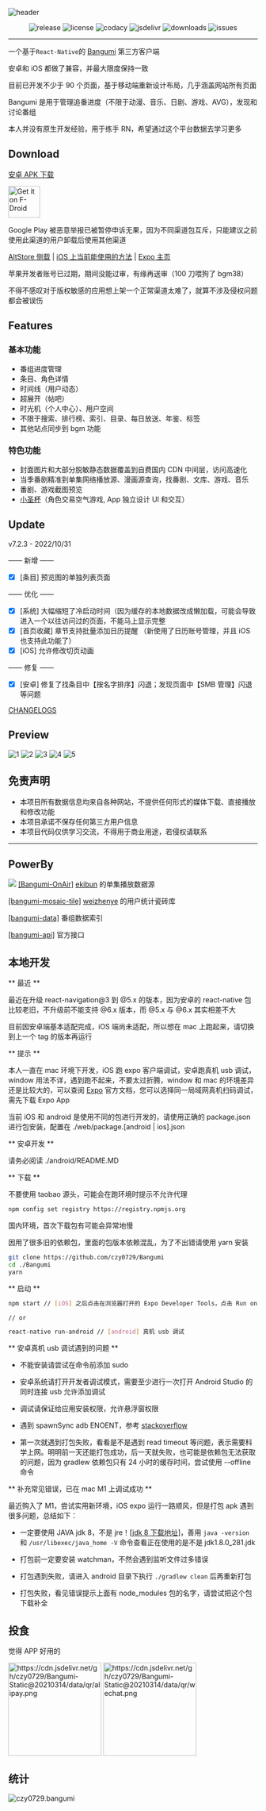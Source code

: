 ![header](https://user-images.githubusercontent.com/13514316/171256692-e131a6ca-a8e7-47c6-aef0-7a195d2820a9.png)

<p align="center">
  <img alt="release" src="https://img.shields.io/github/v/release/czy0729/Bangumi" />
  <img alt="license" src="https://img.shields.io/github/license/czy0729/Bangumi" />
  <img alt="codacy" src="https://img.shields.io/codacy/grade/473bdb1186484703b4069148730a3c12" />
  <img alt="jsdelivr" src="https://img.shields.io/jsdelivr/gh/hm/czy0729/Bangumi" />
  <img alt="downloads" src="https://img.shields.io/github/downloads/czy0729/Bangumi/total" />
  <img alt="issues" src="https://img.shields.io/github/issues/czy0729/Bangumi" />
</p>

---

一个基于`React-Native`的 [Bangumi](https://bgm.tv) 第三方客户端

安卓和 iOS 都做了兼容，并最大限度保持一致

目前已开发不少于 90 个页面，基于移动端重新设计布局，几乎涵盖网站所有页面

Bangumi 是用于管理追番进度（不限于动漫、音乐、日剧、游戏、AVG），发现和讨论番组

本人并没有原生开发经验，用于练手 RN，希望通过这个平台数据去学习更多

## Download

[安卓 APK 下载](https://github.com/czy0729/Bangumi/releases)

[<img src="https://fdroid.gitlab.io/artwork/badge/get-it-on.png"
    alt="Get it on F-Droid"
    height="64">](https://f-droid.org/packages/com.czy0729.bangumi)

Google Play 被恶意举报已被暂停申诉无果，因为不同渠道包互斥，只能建议之前使用此渠道的用户卸载后使用其他渠道

[AltStore 侧载](https://www.yuque.com/chenzhenyu-k0epm/znygb4/qw4xr3) | [iOS 上当前能使用的方法](https://github.com/czy0729/Bangumi/blob/master/web/IOS-TEST.MD) | [Expo 主页](https://expo.io/@bgm-ios-test/bangumi-pro)

苹果开发者账号已过期，期间没能过审，有缘再送审（100 刀喂狗了 bgm38）

不得不感叹对于版权敏感的应用想上架一个正常渠道太难了，就算不涉及侵权问题都会被误伤

## Features

### 基本功能

- 番组进度管理
- 条目、角色详情
- 时间线（用户动态）
- 超展开（帖吧）
- 时光机（个人中心）、用户空间
- 不限于搜索、排行榜、索引、目录、每日放送、年鉴、标签
- 其他站点同步到 bgm 功能

### 特色功能

- 封面图片和大部分脱敏静态数据覆盖到自费国内 CDN 中间层，访问高速化
- 当季番剧精准到单集网络播放源、漫画源查询，找番剧、文库、游戏、音乐
- 番剧、游戏截图预览
- [小圣杯](https://bgm.tv/dev/app/1143)（角色交易空气游戏, App 独立设计 UI 和交互）

## Update

v7.2.3 - 2022/10/31

—— 新增 ——

- [x] [条目] 预览图的单独列表页面

—— 优化 ——

- [x] [系统] 大幅缩短了冷启动时间（因为缓存的本地数据改成懒加载，可能会导致进入一个以往访问过的页面，不能马上显示完整
- [x] [首页收藏] 章节支持批量添加日历提醒 （新使用了日历账号管理，并且 iOS 也支持此功能了）
- [x] [iOS] 允许修改切页动画

—— 修复 ——

- [x] [安卓] 修复了找条目中【按名字排序】闪退；发现页面中【SMB 管理】闪退等问题

[CHANGELOGS](https://github.com/czy0729/Bangumi/blob/master/web/CHANGELOG.MD)

## Preview

![1](https://user-images.githubusercontent.com/13514316/198988958-df666fd6-5bb7-478f-a3da-86c117c76fe8.png)
![2](https://user-images.githubusercontent.com/13514316/198989007-41ce1f7a-db85-4357-808b-a3e7db23f56a.png)
![3](https://user-images.githubusercontent.com/13514316/198989038-286494f3-8430-452b-a888-c9e9957c6025.png)
![4](https://user-images.githubusercontent.com/13514316/198989049-a639753b-6bf8-478d-a77b-df8e12ccd247.png)
![5](https://user-images.githubusercontent.com/13514316/198989028-65a2acf7-7d11-459f-ac80-60579fa946c8.png)

## 免责声明

- 本项目所有数据信息均来自各种网站，不提供任何形式的媒体下载、直接播放和修改功能
- 本项目承诺不保存任何第三方用户信息
- 本项目代码仅供学习交流，不得用于商业用途，若侵权请联系

---

## PowerBy

[![](https://data.jsdelivr.com/v1/package/gh/ekibot/bangumi-onair/badge)](https://www.jsdelivr.com/package/gh/ekibot/bangumi-onair) [[Bangumi-OnAir]](https://github.com/ekibot/bangumi-onair) [ekibun](https://github.com/ekibun) 的单集播放数据源

[[bangumi-mosaic-tile]](https://github.com/weizhenye/bangumi-mosaic-tile) [weizhenye](https://github.com/weizhenye) 的用户统计瓷砖库

[[bangumi-data]](https://github.com/bangumi-data/bangumi-data) 番组数据索引

[[bangumi-api]](https://github.com/bangumi/api) 官方接口

## 本地开发

** 最近 **

最近在升级 react-navigation@3 到 @5.x 的版本，因为安卓的 react-native 包比较老旧，不升级前不能支持 @6.x 版本，而 @5.x 与 @6.x 其实相差不大

目前因安卓端基本适配完成，iOS 端尚未适配，所以想在 mac 上跑起来，请切换到上一个 tag 的版本再运行

** 提示 **

本人一直在 mac 环境下开发，iOS 跑 expo 客户端调试，安卓跑真机 usb 调试，window 用法不详，遇到跑不起来，不要太过折腾，window 和 mac 的环境差异还是比较大的，可以查阅 [Expo](https://github.com/expo/expo) 官方文档，您可以选择同一局域网真机扫码调试，需先下载 Expo App

当前 iOS 和 android 是使用不同的包进行开发的，请使用正确的 package.json 进行包安装，配置在 ./web/package.[android | ios].json

** 安卓开发 **

请务必阅读 ./android/README.MD

** 下载 **

不要使用 taobao 源头，可能会在跑环境时提示不允许代理

```bash
npm config set registry https://registry.npmjs.org
```

国内环境，首次下载包有可能会异常地慢

因用了很多旧的依赖包，里面的包版本依赖混乱，为了不出错请使用 yarn 安装

```bash
git clone https://github.com/czy0729/Bangumi
cd ./Bangumi
yarn
```

** 启动 **

```bash
npm start // [iOS] 之后点击在浏览器打开的 Expo Developer Tools，点击 Run on iOS simulator

// or

react-native run-android // [android] 真机 usb 调试

```

** 安卓真机 usb 调试遇到的问题 **

- 不能安装请尝试在命令前添加 sudo

- 安卓系统请打开开发者调试模式，需要至少进行一次打开 Android Studio 的同时连接 usb 允许添加调试

- 调试请保证给应用安装权限，允许悬浮窗权限

- 遇到 spawnSync adb ENOENT，参考 [stackoverflow](https://stackoverflow.com/questions/38835931/react-native-adb-reverse-enoent)

- 第一次就遇到打包失败，看看是不是遇到 read timeout 等问题，表示需要科学上网。明明前一天还能打包成功，后一天就失败，也可能是依赖包无法获取的问题，因为 gradlew 依赖包只有 24 小时的缓存时间，尝试使用 --offline 命令

** 补充常见错误，已在 mac M1 上调试成功 **

最近购入了 M1，尝试实用新环境，iOS expo 运行一路顺风，但是打包 apk 遇到很多问题，总结如下：

- 一定要使用 JAVA jdk 8，不是 jre！[[jdk 8 下载地址]](https://www.oracle.com/java/technologies/javase/javase-jdk8-downloads.html)，善用 `java -version` 和 `/usr/libexec/java_home -V` 命令查看正在使用的是不是 jdk1.8.0_281.jdk

- 打包前一定要安装 watchman，不然会遇到监听文件过多错误

- 打包遇到失败，请进入 android 目录下执行 `./gradlew clean` 后再重新打包

- 打包失败，看见错误提示上面有 node_modules 包的名字，请尝试把这个包下载补全

## 投食

觉得 APP 好用的

<img src="https://cdn.jsdelivr.net/gh/czy0729/Bangumi-Static@20210314/data/qr/alipay.png" alt="https://cdn.jsdelivr.net/gh/czy0729/Bangumi-Static@20210314/data/qr/alipay.png" width="188" style="vertical-align: top" /> <img src="https://cdn.jsdelivr.net/gh/czy0729/Bangumi-Static@20210314/data/qr/wechat.png" alt="https://cdn.jsdelivr.net/gh/czy0729/Bangumi-Static@20210314/data/qr/wechat.png" width="188" style="vertical-align: top" />

## 统计

![czy0729.bangumi](https://visitor-badge.glitch.me/badge?page_id=czy0729.bangumi)
